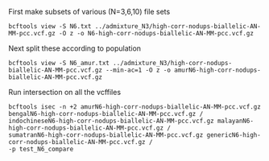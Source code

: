 First make subsets of various (N=3,6,10) file sets

```
bcftools view -S N6.txt ../admixture_N3/high-corr-nodups-biallelic-AN-MM-pcc.vcf.gz -O z -o N6-high-corr-nodups-biallelic-AN-MM-pcc.vcf.gz
```

Next split these according to population
```
bcftools view -S N6_amur.txt ../admixture_N3/high-corr-nodups-biallelic-AN-MM-pcc.vcf.gz --min-ac=1 -O z -o amurN6-high-corr-nodups-biallelic-AN-MM-pcc.vcf.gz
```


Run intersection on all the vcffiles
```
bcftools isec -n +2 amurN6-high-corr-nodups-biallelic-AN-MM-pcc.vcf.gz bengalN6-high-corr-nodups-biallelic-AN-MM-pcc.vcf.gz /
indochineseN6-high-corr-nodups-biallelic-AN-MM-pcc.vcf.gz malayanN6-high-corr-nodups-biallelic-AN-MM-pcc.vcf.gz /
sumatranN6-high-corr-nodups-biallelic-AN-MM-pcc.vcf.gz genericN6-high-corr-nodups-biallelic-AN-MM-pcc.vcf.gz /
-p test_N6_compare
```
